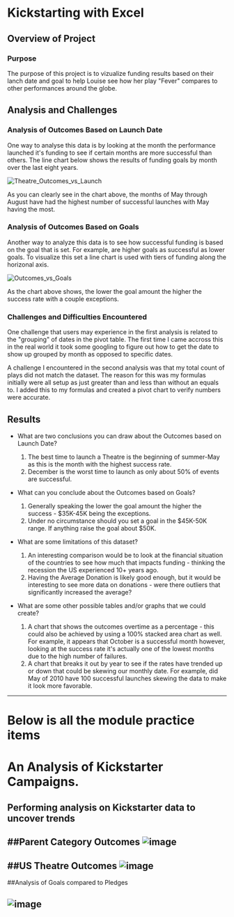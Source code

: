 
# Kickstarting with Excel

## Overview of Project

### Purpose

The purpose of this project is to vizualize funding results based on their lanch date and goal to help Louise see how her play "Fever" compares to other performances around the globe.

## Analysis and Challenges

### Analysis of Outcomes Based on Launch Date
One way to analyse this data is by looking at the month the performance launched it's funding to see if certain months are more successful than others.  The line chart below shows the results of funding goals by month over the last eight years.  

![Theatre_Outcomes_vs_Launch](https://user-images.githubusercontent.com/90879042/134605053-f047273c-45a8-4fcc-ac63-f1eba0309851.png)

As you can clearly see in the chart above, the months of May through August have had the highest number of successful launches with May having the most.  


### Analysis of Outcomes Based on Goals
Another way to analyze this data is to see how successful funding is based on the goal that is set.  For example, are higher goals as successful as lower goals.  To visualize this set a line chart is used with tiers of funding along the horizonal axis.

![Outcomes_vs_Goals](https://user-images.githubusercontent.com/90879042/134605084-3e88ad99-cc41-486c-bb86-ca6b14e547df.png)

As the chart above shows, the lower the goal amount the higher the success rate with a couple exceptions.  


### Challenges and Difficulties Encountered
One challenge that users may experience in the first analysis is related to the "grouping" of dates in the pivot table.  The first time I came accross this in the real world it took some googling to figure out how to get the date to show up grouped by month as opposed to specific dates.  

A challenge I encountered in the second analysis was that my total count of plays did not match the dataset.  The reason for this was my formulas initially were all setup as just greater than and less than without an equals to. I added this to my formulas and created a pivot chart to verify numbers were accurate. 

## Results

- What are two conclusions you can draw about the Outcomes based on Launch Date?
	1. The best time to launch a Theatre is the beginning of summer-May as this is the month with the highest success rate.  
	2. December is the worst time to launch as only about 50% of events are successful.

- What can you conclude about the Outcomes based on Goals?
	1. Generally speaking the lower the goal amount the higher the success - $35K-45K being the exceptions.
	2. Under no circumstance should you set a goal in the $45K-50K range.  If anything raise the goal about $50K.

- What are some limitations of this dataset?
	1. An interesting comparison would be to look at the financial situation of the countries to see how much that impacts funding - thinking the recession the US experienced 10+ years ago. 
	2. Having the Average Donation is likely good enough, but it would be interesting to see more data on donations - were there outliers that significantly increased the average?

- What are some other possible tables and/or graphs that we could create?
	1. A chart that shows the outcomes overtime as a percentage - this could also be achieved by using a 100% stacked area chart as well.  For example, it appears that October is a successful month however, looking at the success rate it's actually one of the lowest months due to the high number of failures.
	2. A chart that breaks it out by year to see if the rates have trended up or down that could be skewing our monthly date.  For example, did May of 2010 have 100 successful launches skewing the data to make it look more favorable.  













-------------------------------------
# Below is all the module practice items

# An Analysis of Kickstarter Campaigns.
Performing analysis on Kickstarter data to uncover trends
---
##Parent Category Outcomes
![image](https://user-images.githubusercontent.com/90879042/133870674-60b3d921-1723-4822-bdb2-9775c24ad886.png)
---
##US Theatre Outcomes
![image](https://user-images.githubusercontent.com/90879042/133870710-0608c917-853a-409f-a949-a21b96cab9a6.png)
---
##Analysis of Goals compared to Pledges

![image](https://user-images.githubusercontent.com/90879042/133870796-feee3422-bf8e-482d-a3bb-6bf36313148f.png)
---
